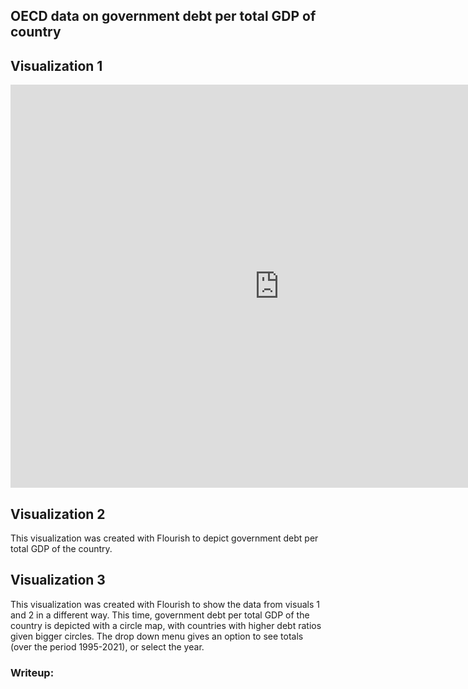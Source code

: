 ## OECD data on government debt per total GDP of country

## Visualization 1
<iframe src="https://data.oecd.org/chart/6SlN" width="860" height="645" style="border: 0" mozallowfullscreen="true" webkitallowfullscreen="true" allowfullscreen="true"><a href="https://data.oecd.org/chart/6SlN" target="_blank">OECD Chart: General government debt, Total, % of GDP, Annual, 2020</a></iframe>

## Visualization 2
<div class="flourish-embed flourish-chart" data-src="visualisation/11735820"><script src="https://public.flourish.studio/resources/embed.js"></script></div>

This visualization was created with Flourish to depict government debt per total GDP of the country. 

## Visualization 3
<div class="flourish-embed flourish-hierarchy" data-src="visualisation/11735924"><script src="https://public.flourish.studio/resources/embed.js"></script></div>

This visualization was created with Flourish to show the data from visuals 1 and 2 in a different way. This time, government debt per total GDP of the country is depicted with a circle map, with countries with higher debt ratios given bigger circles. The drop down menu gives an option to see totals (over the period 1995-2021), or select the year. 

### Writeup: 
